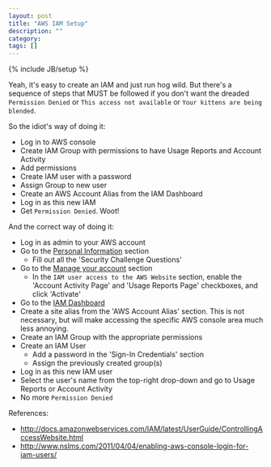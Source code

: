 ```yaml
---
layout: post
title: "AWS IAM Setup"
description: ""
category: 
tags: []
---
```

{% include JB/setup %}

Yeah, it's easy to create an IAM and just run hog wild. But there's a sequence of steps that MUST be followed if you don't want the dreaded `Permission Denied` or `This access not available` or `Your kittens are being blended`.

So the idiot's way of doing it:
* Log in to AWS console
* Create IAM Group with permissions to have Usage Reports and Account Activity
* Add permissions
* Create IAM user with a password
* Assign Group to new user
* Create an AWS Account Alias from the IAM Dashboard
* Log in as this new IAM 
* Get `Permission Denied`. Woot!

And the correct way of doing it:
* Log in as admin to your AWS account
* Go to the [Personal Information](https://portal.aws.amazon.com/gp/aws/developer/account/index.html?ie=UTF8&action=edit-aws-profile) section 
    * Fill out all the 'Security Challenge Questions'
* Go to the [Manage your account](https://portal.aws.amazon.com/gp/aws/manageYourAccount) section
    * In the `IAM user access to the AWS Website` section, enable the 'Account Activity Page' and 'Usage Reports Page' checkboxes, and click 'Activate'
* Go to the [IAM Dashboard](https://console.aws.amazon.com/iam/home)
* Create a site alias from the 'AWS Account Alias' section. This is not necessary, but will make accessing the specific AWS console area much less annoying.
* Create an IAM Group with the appropriate permissions 
* Create an IAM User
    * Add a password in the 'Sign-In Credentials' section
    * Assign the previously created group(s)
* Log in as this new IAM user 
* Select the user's name from the top-right drop-down and go to Usage Reports or Account Activity
* No more `Permission Denied`

References:
* http://docs.amazonwebservices.com/IAM/latest/UserGuide/ControllingAccessWebsite.html
* http://www.nslms.com/2011/04/04/enabling-aws-console-login-for-iam-users/
